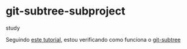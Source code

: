 # git-subtree-subproject
study

Seguindo [este tutorial](https://www.atlassian.com/git/tutorials/git-subtree), estou verificando como funciona o [git-subtree](https://git-scm.com/book/en/v2/Git-Tools-Advanced-Merging#_subtree_merge)
